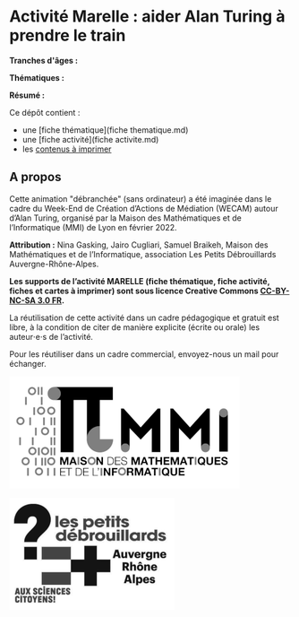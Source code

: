 # Activité Marelle : aider Alan Turing à prendre le train


**Tranches d'âges :**

**Thématiques :**

**Résumé :**

Ce dépôt contient :
- une [fiche thématique](fiche thematique.md)
- une [fiche activité](fiche activite.md)
- les [contenus à imprimer](contenus)


## A propos

Cette animation "débranchée" (sans ordinateur) a été imaginée dans le cadre du Week-End de Création d’Actions de Médiation (WECAM) autour d’Alan Turing, organisé par la Maison des Mathématiques et de l’Informatique (MMI) de Lyon en février 2022. 


**Attribution :**
Nina Gasking, Jairo Cugliari, Samuel Braikeh, Maison des Mathématiques et de l’Informatique, association Les Petits Débrouillards Auvergne-Rhône-Alpes.


**Les supports de l’activité MARELLE (fiche thématique, fiche activité, fiches et cartes à imprimer) sont sous licence Creative Commons [CC-BY-NC-SA 3.0 FR](https://creativecommons.org/licenses/by-nc-sa/3.0/fr/).**


La réutilisation de cette activité dans un cadre pédagogique et gratuit est libre, à la condition de citer de manière explicite (écrite ou orale) les auteur⋅e⋅s de l’activité.

Pour les réutiliser dans un cadre commercial, envoyez-nous un mail pour échanger.

![logo MMI](illustrations/logo-mmi.png)

![logo Les Petits Débrouillards Aura](illustrations/logo-petitsdebrouillardsaura.png)
